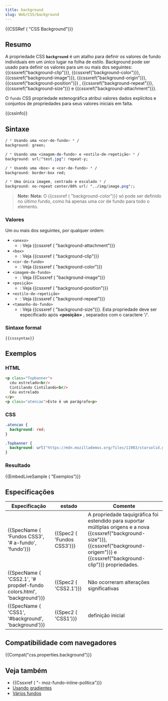 ```yaml
---
title: background
slug: Web/CSS/background
---
```


{{CSSRef ( "CSS Background")}}

## Resumo

A propriedade CSS **`background`** é um atalho para definir os valores de fundo individuais em um único lugar na folha de estilo. Background pode ser usado para definir os valores para um ou mais dos seguintes: {{cssxref("background-clip")}}, {{cssxref("background-color")}}, {{cssxref("background-image")}}, {{cssxref("background-origin")}}, {{cssxref("background-position")}} , {{cssxref("background-repeat")}}, {{cssxref("background-size")}} e {{cssxref("background-attachment")}}.

O `fundo` CSS propriedade estenográfica atribui valores dados explícitos e conjuntos de propriedades para seus valores iniciais em falta.

{{cssinfo}}

## Sintaxe

```css
/ * Usando uma <cor-de-fundo> * /
background: green;

/ * Usando uma <imagem-de-fundo> e <estilo-de-repetição> * /
background: url("test.jpg") repeat-y;

/ * Usando uma <box> e <cor-de-fundo> * /
background: border-box red;

/ * Uma única imagem, centrado e escalado * /
background: no-repeat center/80% url( "../img/image.png");
```

> **Note:** **Nota:** O {{cssxref ( "background-color")}} só pode ser definido no último fundo, como há apenas uma cor de fundo para todo o elemento.

### Valores

Um ou mais dos seguintes, por qualquer ordem:

- `<anexo>`
  - : Veja {{cssxref ( "background-attachment")}}
- `<box>`
  - : Veja {{cssxref ( "background-clip")}}
- `<cor-de-fundo>`
  - : Veja {{cssxref ( "background-color")}}
- `<imagem-de-fundo>`
  - : Veja {{Cssxref ( "background-image")}}
- `<posição>`
  - : Veja {{cssxref ( "background-position")}}
- `<estilo-de-repetição>`
  - : Veja {{cssxref ( "background-repeat")}}
- `<tamanho-do-fundo>`
  - : Veja {{cssxref ( "background-size")}}. Esta propriedade deve ser especificado após **\<posição>** , separados com o caractere '/'.

### Sintaxe formal

```
{{csssyntax}}
```

## Exemplos

### HTML

```html
<p class="Topbanner">
  céu estrelado<br/>
  Cintilando Cintilando<br/>
  Céu estrelado
</p>
<p class="atencao">Este é um parágrafo<p>
```

### CSS

```css
.atencao {
  background: red;
}

.Topbanner {
  background: url("https://mdn.mozillademos.org/files/11983/starsolid.gif") #00D repeat-y fixed;
}
```

### Resultado

{{EmbedLiveSample ( "Exemplos")}}

## Especificações

| Especificação                                                                                | estado                               | Comente                                                                                                                                                                                                                           |
| -------------------------------------------------------------------------------------------- | ------------------------------------ | --------------------------------------------------------------------------------------------------------------------------------------------------------------------------------------------------------------------------------- |
| {{SpecName ( 'Fundos CSS3', '# a-fundo', 'fundo')}}                         | {{Spec2 ( 'Fundos CSS3')}} | A propriedade taquigráfica foi estendido para suportar múltiplas origens e a nova {{cssxref("background-size")}}, {{cssxref("background-origem")}} e {{cssxref("background-clip")}} propriedades. |
| {{SpecName ( 'CSS2.1', '# propdef-fundo colors.html', 'background')}} | {{Spec2 ( 'CSS2.1')}}         | Não ocorreram alterações significativas                                                                                                                                                                                           |
| {{SpecName ( 'CSS1', '#background', 'background')}}                         | {{Spec2 ( 'CSS1')}}             | definição inicial                                                                                                                                                                                                                 |

## Compatibilidade com navegadores

{{Compat("css.properties.background")}}

## Veja também

- {{Cssxref ( "- moz-fundo-inline-política")}}
- [Usando gradientes](/pt-BR/docs/CSS/Using_CSS_gradients)
- [Vários fundos](/pt-BR/docs/CSS/Multiple_backgrounds)
